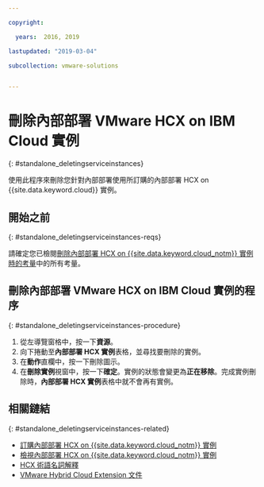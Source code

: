 ```yaml
---

copyright:

  years:  2016, 2019

lastupdated: "2019-03-04"

subcollection: vmware-solutions


---
```


# 刪除內部部署 VMware HCX on IBM Cloud 實例
{: #standalone_deletingserviceinstances}

使用此程序來刪除您針對內部部署使用所訂購的內部部署 HCX on {{site.data.keyword.cloud}} 實例。

## 開始之前
{: #standalone_deletingserviceinstances-reqs}

請確定您已檢閱[刪除內部部署 HCX on {{site.data.keyword.cloud_notm}} 實例時的考量](/docs/services/vmwaresolutions/services?topic=vmware-solutions-standalone_considerations)中的所有考量。

## 刪除內部部署 VMware HCX on IBM Cloud 實例的程序
{: #standalone_deletingserviceinstances-procedure}

1. 從左導覽窗格中，按一下**資源**。
2. 向下捲動至**內部部署 HCX 實例**表格，並尋找要刪除的實例。
3. 在**動作**直欄中，按一下刪除圖示。
4. 在**刪除實例**視窗中，按一下**確定**。實例的狀態會變更為**正在移除**。完成實例刪除時，**內部部署 HCX 實例**表格中就不會再有實例。

## 相關鏈結
{: #standalone_deletingserviceinstances-related}

* [訂購內部部署 HCX on {{site.data.keyword.cloud_notm}} 實例](/docs/services/vmwaresolutions/services?topic=vmware-solutions-standalone_orderingserviceinstances)
* [檢視內部部署 HCX on {{site.data.keyword.cloud_notm}} 實例](/docs/services/vmwaresolutions/services?topic=vmware-solutions-standalone_viewingserviceinstances)
* [HCX 術語名詞解釋](/docs/services/vmwaresolutions/services?topic=vmware-solutions-hcx_glossary)
* [VMware Hybrid Cloud Extension 文件](https://cloud.vmware.com/vmware-hcx/resources)

